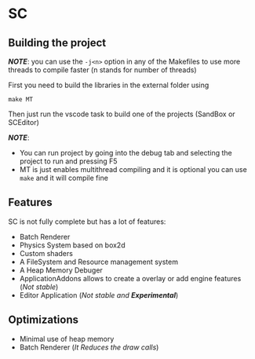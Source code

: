 # SC
## Building the project
***NOTE***: you can use the ```-j<n>``` option in any of the Makefiles to use more threads to compile faster (n stands for number of threads)

First you need to build the libraries in the external folder using
```shell
make MT
```

Then just run the vscode task to build one of the projects (SandBox or SCEditor)

***NOTE***: 
- You can run project by going into the debug tab and selecting the project to run and pressing F5
- MT is just enables multithread compiling and it is optional you can use ```make``` and it will compile fine
## Features
SC is not fully complete but has a lot of features:
- Batch Renderer
- Physics System based on box2d
- Custom shaders
- A FileSystem and Resource management system
- A Heap Memory Debuger
- ApplicationAddons allows to create a overlay or add engine features (*Not stable*)
- Editor Application (*Not stable and **Experimental***)
## Optimizations
- Minimal use of heap memory
- Batch Renderer (*It Reduces the draw calls*)
